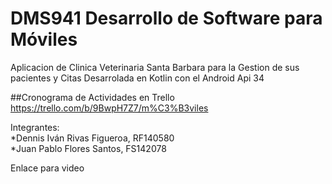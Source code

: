 # DMS941  Desarrollo de Software para Móviles 
Aplicacion de Clinica Veterinaria Santa Barbara para la Gestion de sus pacientes y Citas
Desarrolada en Kotlin con el Android Api 34

##Cronograma de Actividades en Trello       
https://trello.com/b/9BwpH7Z7/m%C3%B3viles


Integrantes:		   
*Dennis Iván Rivas Figueroa, RF140580	                  
*Juan Pablo Flores Santos, FS142078


Enlace para video





